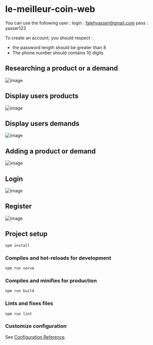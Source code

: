 # le-meilleur-coin-web
You can use the following user :
  login : falehyasser@gmail.com 
  pass  : yasser123  

To create an account, you should respect : 
- the password length should be greater than 8
- The phone number should contains 10 digits


## Researching a product or a demand 
![image](https://user-images.githubusercontent.com/58749105/147075421-c77f5f7c-82ec-4de6-b88c-df17c7bde67d.png)

## Display users products
![image](https://user-images.githubusercontent.com/58749105/147075297-7bb4fd5b-e18c-49ad-8b5b-642204ab98aa.png)

## Display users demands
![image](https://user-images.githubusercontent.com/58749105/147075524-f6962448-0473-4f1e-b715-461d0431b40c.png)

## Adding a product or demand
![image](https://user-images.githubusercontent.com/58749105/147075578-da60d8ac-5f4c-47b7-8d9f-097b2a7d88ce.png)

## Login
![image](https://user-images.githubusercontent.com/58749105/147075681-0cfbdf57-dc95-4ecb-96ff-f3315cc55547.png)

## Register
![image](https://user-images.githubusercontent.com/58749105/147075783-5c639655-5dbf-410c-977f-bc99f3b65ad7.png)



## Project setup
```
npm install
```

### Compiles and hot-reloads for development
```
npm run serve
```

### Compiles and minifies for production
```
npm run build
```

### Lints and fixes files
```
npm run lint
```

### Customize configuration
See [Configuration Reference](https://cli.vuejs.org/config/).
